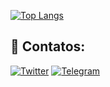 [![Top Langs](https://github-readme-stats.vercel.app/api/top-langs/?username=Lewizh11&layout=compact&theme=nord)](https://github.com/anuraghazra/github-readme-stats)

## 🔗 Contatos:

[![Twitter](https://img.shields.io/badge/--twitter?label=Twitter&logo=Twitter&style=social)](https://twitter.com/shusei_lewiz)
[![Telegram](https://img.shields.io/badge/Telegram-ShuseiKagari-blue)](https://t.me/ShuseiKagari)
